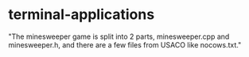 # terminal-applications
"The minesweeper game is split into 2 parts, minesweeper.cpp and minesweeper.h, and there are a few files from USACO like nocows.txt."

